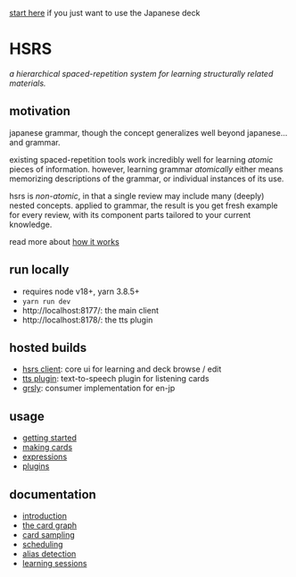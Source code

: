 [start here](./docs/user/en-jp-quickstart.md) if you just want to use the Japanese deck

# HSRS

_a hierarchical spaced-repetition system for learning structurally related materials._

## motivation

japanese grammar, though the concept generalizes well beyond japanese... and grammar.

existing spaced-repetition tools work incredibly well for learning _atomic_ pieces of information. however, learning grammar _atomically_ either means memorizing descriptions of the grammar, or individual instances of its use.

hsrs is _non-atomic_, in that a single review may include many (deeply) nested concepts. applied to grammar, the result is you get fresh example for every review, with its component parts tailored to your current knowledge.

read more about [how it works](./docs/dev/card-graph.md)

## run locally

- requires node v18+, yarn 3.8.5+
- `yarn run dev`
- http://localhost:8177/: the main client
- http://localhost:8178/: the tts plugin

## hosted builds

- [hsrs client](https://elldev.com/hsrs/): core ui for learning and deck browse / edit
- [tts plugin](https://elldev.com/hsrs-tts/): text-to-speech plugin for listening cards
- [grsly](https://grsly.com/): consumer implementation for en-jp

## usage

- [getting started](./docs/user/getting-started.md)
- [making cards](./docs/user/making-cards.md)
- [expressions](./docs/user/expressions.md)
- [plugins](./docs/user/plugins.md)

## documentation

- [introduction](./docs/dev/introduction.md)
- [the card graph](./docs/dev/card-graph.md)
- [card sampling](./docs/dev/sampling.md)
- [scheduling](./docs/dev/scheduling.md)
- [alias detection](./docs/dev/aliasing.md)
- [learning sessions](./docs/dev/sessions.md)
